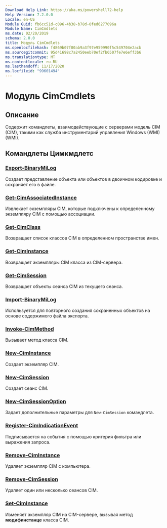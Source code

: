 ```yaml
---
Download Help Link: https://aka.ms/powershell72-help
Help Version: 7.2.0.0
Locale: en-US
Module Guid: fb6cc51d-c096-4b38-b78d-0fed6277096a
Module Name: CimCmdlets
ms.date: 02/20/2019
schema: 2.0.0
title: Модуль CimCmdlets
ms.openlocfilehash: f4869b07f00ab9a3f97e959990f5c549704e2acb
ms.sourcegitcommit: 95d41698c7a2450eeb70ef2fb6507fe7e6eff3b6
ms.translationtype: MT
ms.contentlocale: ru-RU
ms.lasthandoff: 11/17/2020
ms.locfileid: "99601494"
---
```

# Модуль CimCmdlets

## Описание

Содержит командлеты, взаимодействующие с серверами модель CIM (CIM), такими как служба инструментарий управления Windows (WMI) (WMI).

## Командлеты Цимкмдлетс

### [Export-BinaryMiLog](Export-BinaryMiLog.md)
Создает представление объекта или объектов в двоичном кодировке и сохраняет его в файле.

### [Get-CimAssociatedInstance](Get-CimAssociatedInstance.md)
Извлекает экземпляры CIM, которые подключены к определенному экземпляру CIM с помощью ассоциации.

### [Get-CimClass](Get-CimClass.md)
Возвращает список классов CIM в определенном пространстве имен.

### [Get-CimInstance](Get-CimInstance.md)
Возвращает экземпляры CIM класса из CIM-сервера.

### [Get-CimSession](Get-CimSession.md)
Возвращает объекты сеанса CIM из текущего сеанса.

### [Import-BinaryMiLog](Import-BinaryMiLog.md)
Используется для повторного создания сохраненных объектов на основе содержимого файла экспорта.

### [Invoke-CimMethod](Invoke-CimMethod.md)
Вызывает метод класса CIM.

### [New-CimInstance](New-CimInstance.md)
Создает экземпляр CIM.

### [New-CimSession](New-CimSession.md)
Создает сеанс CIM.

### [New-CimSessionOption](New-CimSessionOption.md)
Задает дополнительные параметры для `New-CimSession` командлета.

### [Register-CimIndicationEvent](Register-CimIndicationEvent.md)
Подписывается на события с помощью критерия фильтра или выражения запроса.

### [Remove-CimInstance](Remove-CimInstance.md)
Удаляет экземпляр CIM с компьютера.

### [Remove-CimSession](Remove-CimSession.md)
Удаляет один или несколько сеансов CIM.

### [Set-CimInstance](Set-CimInstance.md)
Изменяет экземпляр CIM на CIM-сервере, вызывая метод **модифинстанце** класса CIM.

